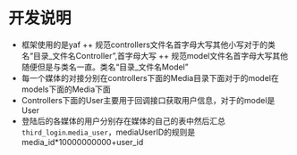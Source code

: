 开发说明
====
+ 框架使用的是yaf
++ 规范controllers文件名首字母大写其他小写对于的类名“目录_文件名Controller”,首字母大写
++ 规范model文件名首字母大写其他随便但是与类名一直。类名“目录_文件名Model”
+ 每一个媒体的对接分别在controllers下面的Media目录下面对于的model在models下面的Media下面
+ Controllers下面的User主要用于回调接口获取用户信息，对于的model是User
+ 登陆后的各媒体的用户分别存在媒体的自己的表中然后汇总`third_login`.`media_user`，mediaUserID的规则是media_id*10000000000+user_id